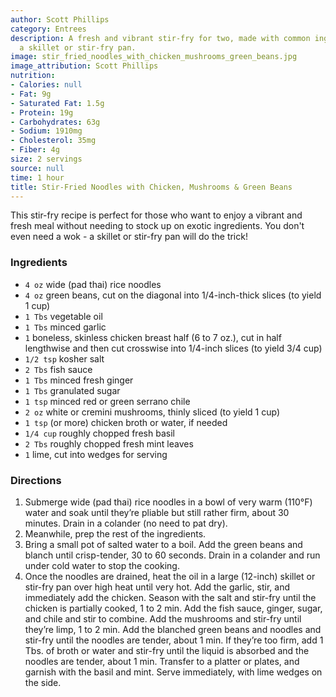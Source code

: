 ```yaml
---
author: Scott Phillips
category: Entrees
description: A fresh and vibrant stir-fry for two, made with common ingredients and
  a skillet or stir-fry pan.
image: stir_fried_noodles_with_chicken_mushrooms_green_beans.jpg
image_attribution: Scott Phillips
nutrition:
- Calories: null
- Fat: 9g
- Saturated Fat: 1.5g
- Protein: 19g
- Carbohydrates: 63g
- Sodium: 1910mg
- Cholesterol: 35mg
- Fiber: 4g
size: 2 servings
source: null
time: 1 hour
title: Stir-Fried Noodles with Chicken, Mushrooms & Green Beans
---
```

This stir-fry recipe is perfect for those who want to enjoy a vibrant and fresh meal without needing to stock up on exotic ingredients. You don't even need a wok - a skillet or stir-fry pan will do the trick!

### Ingredients

* `4 oz` wide (pad thai) rice noodles
* `4 oz` green beans, cut on the diagonal into 1/4-inch-thick slices (to yield 1 cup)
* `1 Tbs` vegetable oil
* `1 Tbs` minced garlic
* `1` boneless, skinless chicken breast half (6 to 7 oz.), cut in half lengthwise and then cut crosswise into 1/4-inch slices (to yield 3/4 cup)
* `1/2 tsp` kosher salt
* `2 Tbs` fish sauce
* `1 Tbs` minced fresh ginger
* `1 Tbs` granulated sugar
* `1 tsp` minced red or green serrano chile
* `2 oz` white or cremini mushrooms, thinly sliced (to yield 1 cup)
* `1 tsp` (or more) chicken broth or water, if needed
* `1/4 cup` roughly chopped fresh basil
* `2 Tbs` roughly chopped fresh mint leaves
* `1` lime, cut into wedges for serving

### Directions

1. Submerge wide (pad thai) rice noodles in a bowl of very warm (110°F) water and soak until they’re pliable but still rather firm, about 30 minutes. Drain in a colander (no need to pat dry).
2. Meanwhile, prep the rest of the ingredients.
3. Bring a small pot of salted water to a boil. Add the green beans and blanch until crisp-tender, 30 to 60 seconds. Drain in a colander and run under cold water to stop the cooking.
4. Once the noodles are drained, heat the oil in a large (12-inch) skillet or stir-fry pan over high heat until very hot. Add the garlic, stir, and immediately add the chicken. Season with the salt and stir-fry until the chicken is partially cooked, 1 to 2 min. Add the fish sauce, ginger, sugar, and chile and stir to combine. Add the mushrooms and stir-fry until they’re limp, 1 to 2 min. Add the blanched green beans and noodles and stir-fry until the noodles are tender, about 1 min. If they’re too firm, add 1 Tbs. of broth or water and stir-fry until the liquid is absorbed and the noodles are tender, about 1 min. Transfer to a platter or plates, and garnish with the basil and mint. Serve immediately, with lime wedges on the side.